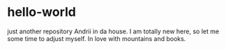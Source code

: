 # hello-world
just another repository
Andrii in da house. 
I am totally new here, so let me some time to adjust myself.
In love with mountains and books.
